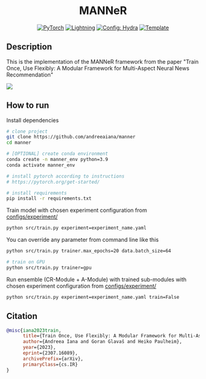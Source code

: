 <div align="center">

# MANNeR

<a href="https://pytorch.org/get-started/locally/"><img alt="PyTorch" src="https://img.shields.io/badge/PyTorch-ee4c2c?logo=pytorch&logoColor=white"></a>
<a href="https://pytorchlightning.ai/"><img alt="Lightning" src="https://img.shields.io/badge/-Lightning-792ee5?logo=pytorchlightning&logoColor=white"></a>
<a href="https://hydra.cc/"><img alt="Config: Hydra" src="https://img.shields.io/badge/Config-Hydra-89b8cd"></a>
<a href="https://github.com/ashleve/lightning-hydra-template"><img alt="Template" src="https://img.shields.io/badge/-Lightning--Hydra--Template-017F2F?style=flat&logo=github&labelColor=gray"></a><br>

</div>

## Description

This is the implementation of the MANNeR framework from the paper "Train Once, Use Flexibly: A Modular Framework for Multi-Aspect Neural News Recommendation"

![](./framework.png)

## How to run

Install dependencies

```bash
# clone project
git clone https://github.com/andreeaiana/manner
cd manner

# [OPTIONAL] create conda environment
conda create -n manner_env python=3.9
conda activate manner_env

# install pytorch according to instructions
# https://pytorch.org/get-started/

# install requirements
pip install -r requirements.txt
```

Train model with chosen experiment configuration from [configs/experiment/](configs/experiment/)

```bash
python src/train.py experiment=experiment_name.yaml
```

You can override any parameter from command line like this

```bash
python src/train.py trainer.max_epochs=20 data.batch_size=64

# train on GPU
python src/train.py trainer=gpu
```

Run ensemble (CR-Module + A-Module) with trained sub-modules with chosen experiment configuration from [configs/experiment/](configs/experiment/)

```bash
python src/train.py experiment=experiment_name.yaml train=False
```

## Citation

```bibtex
@misc{iana2023train,
      title={Train Once, Use Flexibly: A Modular Framework for Multi-Aspect Neural News Recommendation}, 
      author={Andreea Iana and Goran Glavaš and Heiko Paulheim},
      year={2023},
      eprint={2307.16089},
      archivePrefix={arXiv},
      primaryClass={cs.IR}
}
```